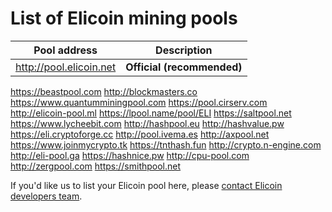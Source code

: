 # List of Elicoin mining pools

Pool address | Description
------------ | -----------
http://pool.elicoin.net | **Official (recommended)**
https://beastpool.com
http://blockmasters.co
https://www.quantumminingpool.com
https://pool.cirserv.com
http://elicoin-pool.ml
https://lpool.name/pool/ELI
https://saltpool.net
https://www.lycheebit.com
http://hashpool.eu 
http://hashvalue.pw
https://eli.cryptoforge.cc
http://pool.ivema.es
http://axpool.net
https://www.joinmycrypto.tk
https://tnthash.fun
http://crypto.n-engine.com
http://eli-pool.ga
https://hashnice.pw
http://cpu-pool.com
http://zergpool.com
https://smithpool.net

If you'd like us to list your Elicoin pool here, please [contact Elicoin developers team](./README.md#contact-info-and-links).
